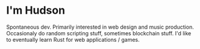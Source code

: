 # I'm Hudson

Spontaneous dev. Primarily interested in web design and music production. Occasionaly do random scripting stuff, sometimes blockchain stuff. I'd like to eventually learn Rust for web applications / games. 

